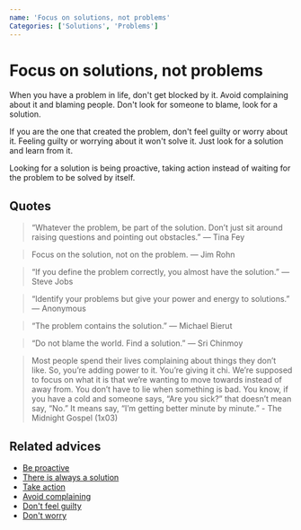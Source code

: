 ```yaml
---
name: 'Focus on solutions, not problems'
Categories: ['Solutions', 'Problems']
---
```

# Focus on solutions, not problems

When you have a problem in life, don't get blocked by it. Avoid complaining about it and blaming people. Don't look for someone to blame, look for a solution.

If you are the one that created the problem, don't feel guilty or worry about it. Feeling guilty or worrying about it won't solve it. Just look for a solution and learn from it.

Looking for a solution is being proactive, taking action instead of waiting for the problem to be solved by itself.

## Quotes

> “Whatever the problem, be part of the solution. Don’t just sit around raising questions and pointing out obstacles.” ― Tina Fey

> Focus on the solution, not on the problem. ― Jim Rohn

> “If you define the problem correctly, you almost have the solution.” ― Steve Jobs

> “Identify your problems but give your power and energy to solutions.” ― Anonymous

> “The problem contains the solution.” ― Michael Bierut

> “Do not blame the world. Find a solution.” ― Sri Chinmoy

> Most people spend their lives complaining about things they don’t like. So, you’re adding power to it. You’re giving it chi. We’re supposed to focus on what it is that we’re wanting to move towards instead of away from. You don’t have to lie when something is bad. You know, if you have a cold and someone says, “Are you sick?” that doesn’t mean say, “No.” It means say, “I’m getting better minute by minute.” - The Midnight Gospel (1x03)

## Related advices

- [Be proactive](../Be%20proactive/index.md)
- [There is always a solution](../There%20is%20always%20a%20solution/index.md)
- [Take action](../Take%20action/index.md)
- [Avoid complaining](../Avoid%20complaining/index.md)
- [Don't feel guilty](../Don't%20feel%20guilty/index.md)
- [Don't worry](../Don't%20worry/index.md)
